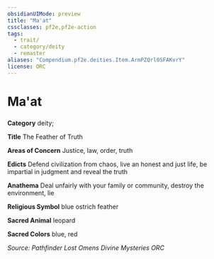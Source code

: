 ```yaml
---
obsidianUIMode: preview
title: "Ma'at"
cssclasses: pf2e,pf2e-action
tags:
  - trait/
  - category/deity
  - remaster
aliases: "Compendium.pf2e.deities.Item.ArmPZQrl0SFAKvrY"
license: ORC
---
```

# Ma'at

### 

**Category** deity; 




**Title** The Feather of Truth

**Areas of Concern** Justice, law, order, truth

**Edicts** Defend civilization from chaos, live an honest and just life, be impartial in judgment and reveal the truth

**Anathema** Deal unfairly with your family or community, destroy the environment, lie

**Religious Symbol** blue ostrich feather

**Sacred Animal** leopard

**Sacred Colors** blue, red

*Source: Pathfinder Lost Omens Divine Mysteries*
*ORC*